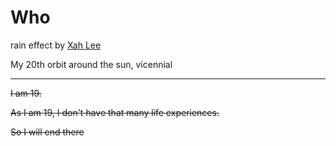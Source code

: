 <script defer src=rain.js></script>

# Who

rain effect  by [Xah Lee](http://xahlee.info/js/js_raining_hearts.html)

My 20th orbit around the sun, vicennial

<hr>

<s>I am 19. 

As I am 19, I don't have that many life experiences.

So I will end there</s>



